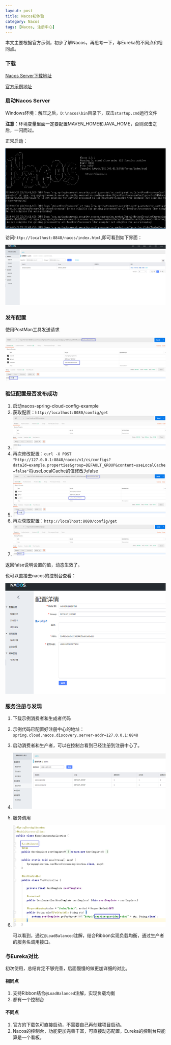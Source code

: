 ```yaml
---
layout: post
title: Nacos初体验
category: Nacos
tags: [Nacos, 注册中心]
---
```


本文主要根据官方示例，初步了解Nacos，再思考一下，与Eureka的不同点和相同点。

### 下载

[Nacos Server下载地址](https://github.com/alibaba/nacos/releases)

[官方示例地址](https://github.com/nacos-group/nacos-examples)

### 启动Nacos Server

Windows环境：解压之后，`D:\nacos\bin`目录下，双击`startup.cmd`运行文件

**注意**：环境变量里面一定要配置MAVEN_HOME和JAVA_HOME，否则双击之后，一闪而过。

正常启动：

![1561736503901](../../assets/images/1561736503901.png)

访问`http://localhost:8848/nacos/index.html`,即可看到如下界面：

![1561737919628](../../assets/images/1561737919628.png)

### 发布配置

使用PostMan工具发送请求

![1561737071374](../../assets/images/1561737071374.png)

### 验证配置是否发布成功

1. 启动nacos-spring-cloud-config-example
2. 获取配置：`http://localhost:8080/config/get`
3. ![1561736937484](../../assets/images/1561736937484.png)
4. 再次修改配置：`curl -X POST "http://127.0.0.1:8848/nacos/v1/cs/configs?dataId=example.properties&group=DEFAULT_GROUP&content=useLocalCache=false"`将useLocalCache的值修改为false
5. ![1561737006341](../../assets/images/1561737006341.png)
6. 再次获取配置：`http://localhost:8080/config/get`
7. ![1561737141987](../../assets/images/1561737141987.png)

返回false说明设置的值，动态生效了。

也可以直接去nacos的控制台查看：

![1561738023067](../../assets/images/1561738023067.png)

### 服务注册与发现

1. 下载示例消费者和生成者代码

2. 示例代码已配置好注册中心的地址：`spring.cloud.nacos.discovery.server-addr=127.0.0.1:8848`

3. 启动消费者和生产者，可以在控制台看到已经注册到注册中心了。

4. ![1561738486576](../../assets/images/1561738486576.png)

5. 服务调用

6. ![1561738659879](../../assets/images/1561738659879.png)

   可以看到，通过`@LoadBalanced`注解，结合Ribbon实现负载均衡，通过生产者的服务名调用接口。

### 与Eureka对比

初次使用，总结肯定不够完善，后面慢慢的做更加详细的对比。

#### 相同点

1.  支持Ribbon结合`@LoadBalanced`注解，实现负载均衡
2. 都有一个控制台

#### 不同点

1. 官方的下载包可直接启动，不需要自己再创建项目启动。
2. Nacos的控制台，功能更加完善丰富，可直接动态配置，Eureka的控制台只能算是一个看板。